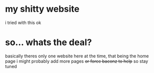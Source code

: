 # my shitty website
i tried with this ok
# so... whats the deal?
basically theres only one website here at the time, that being the home page
i might probably add more pages
~~or force baconz to help~~
so stay tuned
